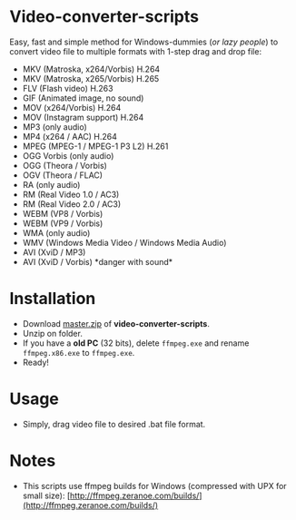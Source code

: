 # Video-converter-scripts

Easy, fast and simple method for Windows-dummies (*or lazy people*) to convert video file to multiple formats with 1-step drag and drop file:

- MKV (Matroska, x264/Vorbis) H.264
- MKV (Matroska, x265/Vorbis) H.265
- FLV (Flash video) H.263
- GIF (Animated image, no sound)
- MOV (x264/Vorbis) H.264
- MOV (Instagram support) H.264
- MP3 (only audio)
- MP4 (x264 / AAC) H.264
- MPEG (MPEG-1 / MPEG-1 P3 L2) H.261
- OGG Vorbis (only audio) 
- OGG (Theora / Vorbis)
- OGV (Theora / FLAC)
- RA (only audio)
- RM (Real Video 1.0 / AC3)
- RM (Real Video 2.0 / AC3)
- WEBM (VP8 / Vorbis)
- WEBM (VP9 / Vorbis)
- WMA (only audio)
- WMV (Windows Media Video / Windows Media Audio)
- AVI (XviD / MP3)
- AVI (XviD / Vorbis) \*danger with sound\*

# Installation

- Download [master.zip](https://github.com/ManzDev/video-converter-scripts/archive/master.zip) of **video-converter-scripts**.
- Unzip on folder.
- If you have a **old PC** (32 bits), delete `ffmpeg.exe` and rename `ffmpeg.x86.exe` to `ffmpeg.exe`.
- Ready!


# Usage

- Simply, drag video file to desired .bat file format.


# Notes

- This scripts use ffmpeg builds for Windows (compressed with UPX for small size): [http://ffmpeg.zeranoe.com/builds/](http://ffmpeg.zeranoe.com/builds/) 